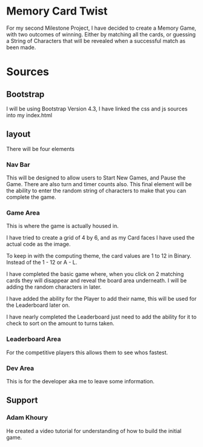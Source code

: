 # Memory Card Twist

For my second Milestone Project, I have decided to create a Memory Game, with two outcomes of winning.
Either by matching all the cards, or guessing a String of Characters that will be revealed when a successful match as been made.

# Sources

## Bootstrap
I will be using Bootstrap Version 4.3, I have linked the css and js sources into my index.html

## layout
There will be four elements

### Nav Bar
This will be designed to allow users to Start New Games, and Pause the Game.  There are also turn and timer counts also.  This final element will be the ability to enter the random string of characters to make that you can complete the game.

### Game Area
This is where the game is actually housed in.

I have tried to create a grid of 4 by 6, and as my Card faces I have used the actual code as the image.

To keep in with the computing theme, the card values are 1 to 12 in Binary.  Instead of the 1 - 12 or A - L.

I have completed the basic game where, when you click on 2 matching cards they will disappear and reveal the board area underneath.  I will be adding the random characters in later.

I have added the ability for the Player to add their name, this will be used for the Leaderboard later on.

I have nearly completed the Leaderboard just need to add the ability for it to check to sort on the amount to turns taken.

### Leaderboard Area
For the competitive players this allows them to see whos fastest.

### Dev Area
This is for the developer aka me to leave some information.

## Support

### Adam Khoury
He created a video tutorial for understanding of how to build the initial game.